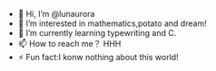 - 👋 Hi, I’m @lunaurora
- 👀 I’m interested in mathematics,potato and dream!
- 🌱 I’m currently learning typewriting and C.
- 📫 How to reach me？ HHH
- ⚡ Fun fact:I konw nothing about this world!

<!---
lunaurora/lunaurora is a ✨ special ✨ repository because its `README.md` (this file) appears on your GitHub profile.
You can click the Preview link to take a look at your changes.
--->
